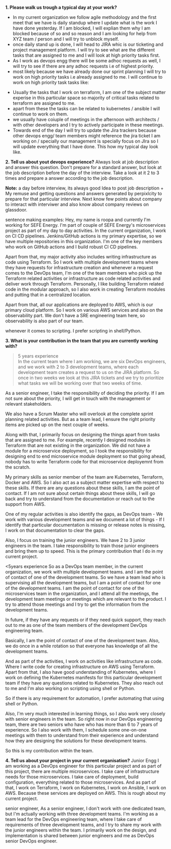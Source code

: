 **1. Please walk us trough a typical day at your work?**
- In my current organization we follow agile methodology and the first meet that we have is daily standup where I update what is the work I have done yesterday. If I am blocked, I will explian them why I am blocked because of so and so reason and I am looking for help from XYZ team / person and I will try to unblock myself.
- once daily stand up is done, I will head to JIRA whic is our ticketing and project management platform. I will try to see what are the different tasks that are assigned to me and I will look at high priority tasks first.
- As I work as devops engg there will be some adhoc requests as well, I will try to see if there are any adhoc requests i.e of highest priority.
- most likely because we have already done our sprint planning I will try to work on high priority tasks i.e already assigned to me. I will continue to work on high priority task
tasks like:
* Usually the tasks that I work on terraform, I am one of the subject matter experise in this particular space so majority of critical tasks related to terraform are assigned to me.
* apart from these the tasks can be related to kubernetes / ansible I will continue to work on them.
* we usually have coiuple of meetings in the afternoon with architects / with other developers and I try to actively participate in these meetings.
* Towards end of the day I will try to update the Jira trackers because other devops engg/ team members might reference the jira ticket I am working on / specially our management is specially focus on JIra so I will update everything that I have done.
This how my typical day look like.


**2. Tell us about yout devops experience?**
Always look at job description and answer this question. Don't prepare for a standard answer, but look at the job description before the day of the interview.
Take a look at it 2 to 3 times and prepare a answer according to the job description.

**Note:** a day before interview, its always good Idea to post job description + My remuse and getting questions and answers generated by perpixlcity to prepare for that particular interview. Next know few points about company to interact with interviwer and also know about company reviews on glassdoor.

sentence making examples:
Hey, my name is roopa and currently I'm working for SEFE Energy. I'm part of couple of SEFE Energy's microservices project as part of my day to day activities.
In the current organization, I work on CI CD pipelines. Jenkins/GitHub actions is my primary expertise, so we have multiple repositories in this organization. I'm one of the key members who work on GitHub actions and I build robust CI CD pipelines.

Apart from that, my major activity also includes writing infrastructure as code using Terraform. So I work with multiple development teams where they have requests for infrastructure creation and whenever a request comes to the DevOps team, I'm one of the team members who pick up the Terraform related activities
or infrastructure as code related activities and deliver work through Terraform.
Personally, I like building Terraform related code in the modular approach, so I also work in creating Terraform modules and putting that in a centralized location.

Apart from that, all our applications are deployed to AWS, which is our primary cloud platform. So I work on various AWS services and also on the observability part. We don't have a SRE engineering team here, so observability is also part of our team.

whenever it comes to scripting. I prefer scripting in shell/Python.

**3. What is your contribution in the team that you are currently working with?**
>5 years experience   
In the current team where I am working, we are six DevOps engineers, and we work with 2 to 3 development teams, where each development team creates a request to us on the JIRA platform.
So once in two weeks we look at this JIRA tickets and we try to prioritize what tasks we will be working over that two weeks of time.

As a senior engineer, I take the responsibility of deciding the priority. If I am not sure about the priority, I will get in touch with the management or relevant stakeholders.

We also have a Scrum Master who will overlook at the complete sprint planning related activities. But as a team lead, I ensure the right priority items are picked up on the next couple of weeks.

Along with that, I primarily focus on designing the things apart from tasks that are assigned to me. For example, recently I designed modules in Terraform that are not existing in the organization. We did not have a module for a microservice deployment, so I took the responsibility for designing end to end microservice module deployment so that going ahead, nobody has to write Terraform code for that microservice deployemnt from the scratch.

My primary skills as senior member of the team are Kubernetes, Terraform, Docker and AWS. So I also act as a subject matter expertise with respect to these skills. If there are any questions about these skills, I am the point of contact. If I am not sure about certain things about these skills, I will go back and try to understand from the documentation or reach out to the support from AWS.

One of my regular activities is also identify the gaps, as DevOps team - We work with various development teams and we document a lot of things - If I identify that particular documentation is missing or release notes is missing, I work on that documentation to clear the gaps.

Also, I focus on training the junior engineers. We have 2 to 3 junior engineers in the team.
I take responsibility to train those junior engineers and bring them up to speed.
This is the primary contribution that I do in my current project.

<5years experience
So as a DevOps team member, in the current organization, we work with multiple development teams. and I am the point of contact of one of the development teams.
So we have a team lead who is supervising all the development teams, but I am a point of contact for one of the development teams.
I am the point of contact for one of the microservices team in the organization, and I attend all the meetings, the development team meetings or meetings which are relevant to the product. I try to attend those meetings and I try to get the information from the development teams.

In future, if they have any requests or if they need quick support, they reach out to me as one of the team members of the development DevOps engineering team.

Basically, I am the point of contact of one of the development team. Also, we do once in a while rotation so that everyone has knowledge of all the development teams.

And as part of the activities, I work on activities like infrastructure as code.
Where I write code for creating infrastructure on AWS using Terraform.
Apart from that, I also have good understanding of Kubernetes, where I work on defining the Kubernetes manifests for this particular development team if they have any questions related to Kubernetes. They also reach out to me and I'm also working on scripting using shell or Python.

So if there is any requirement for automation, I prefer automating that using shell or Python.

Also, I'm very much interested in learning things, so I also work very closely with senior engineers in the team. So right now in our DevOps engineering team, there are two seniors who have who has more than 6 to 7 years of experience.
So I also work with them, I schedule some one-on-one meetings with them to understand from their experience and understand how they are designing the solutions for these development teams.

So this is my contribution within the team.

**4. Tell us about your project in your current organisation?**
Junior Engg
 I am working as a DevOps engineer for this particular project and as part of this project, there are multiple microservices.
I take care of infrastructure needs for those microservices. I take care of deployment, build configuration, everything related to those microservices.
And as part of that, I work on Terraform, I work on Kubernetes, I work on Ansible, I work on AWS. Because these services are deployed on AWS.
This is rough about my current project.

senior engineer, 
As a senior engineer, I don't work with one dedicated team, but I'm actually working with three development teams.
I'm working as a team lead for the DevOps engineering team, where I take care of requirements of three development teams, and I try to share my work with the junior engineers within the team.
I primarily work on the design, and implementation is shared between junior engineers and me as DevOps senior DevOps engineer.
